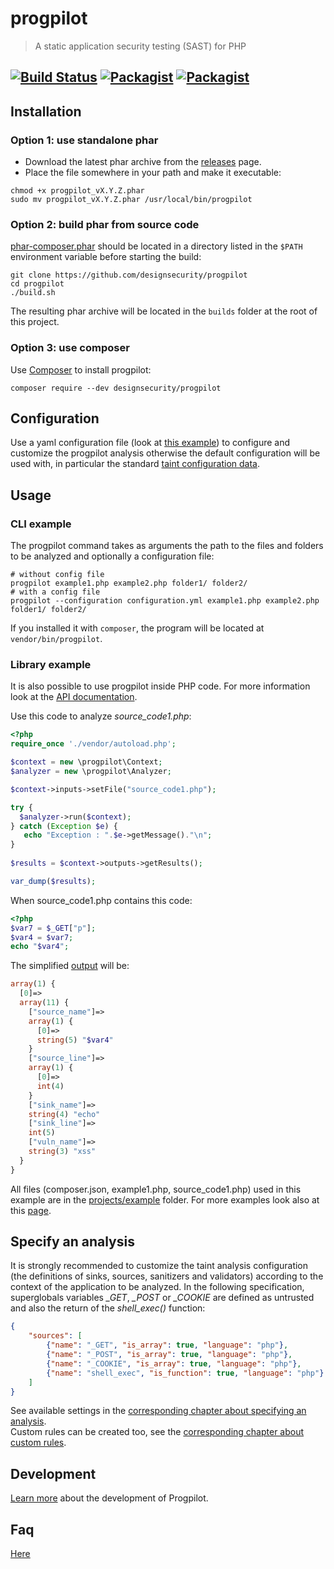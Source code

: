 # progpilot
> A static application security testing (SAST) for PHP

[![Build Status](https://github.com/designsecurity/progpilot/actions/workflows/main.yml/badge.svg)](https://github.com/designsecurity/progpilot/actions) [![Packagist](https://img.shields.io/packagist/v/designsecurity/progpilot.svg)](https://packagist.org/packages/designsecurity/progpilot) [![Packagist](https://img.shields.io/packagist/l/designsecurity/progpilot.svg)](LICENSE)
---

## Installation

### Option 1: use standalone phar

- Download the latest phar archive from the [releases](https://github.com/designsecurity/progpilot/releases) page.
- Place the file somewhere in your path and make it executable:

```shell
chmod +x progpilot_vX.Y.Z.phar
sudo mv progpilot_vX.Y.Z.phar /usr/local/bin/progpilot
```

### Option 2: build phar from source code

[phar-composer.phar](https://github.com/clue/phar-composer/releases) should be located in a directory listed in the `$PATH` environment variable before starting the build:

```shell
git clone https://github.com/designsecurity/progpilot
cd progpilot
./build.sh
```

The resulting phar archive will be located in the `builds` folder at the root of this project.

### Option 3: use composer

Use [Composer](https://getcomposer.org/) to install progpilot:

```shell
composer require --dev designsecurity/progpilot
```

## Configuration

Use a yaml configuration file (look at [this example](./projects/example_config/configuration.yml)) to configure and customize the progpilot analysis otherwise the default configuration will be used with, in particular the standard [taint configuration data](./package/src/uptodate_data).

## Usage
### CLI example

The progpilot command takes as arguments the path to the files and folders to be analyzed and optionally a configuration file:

```shell
# without config file
progpilot example1.php example2.php folder1/ folder2/
# with a config file
progpilot --configuration configuration.yml example1.php example2.php folder1/ folder2/
```
If you installed it with `composer`, the program will be located at `vendor/bin/progpilot`.

### Library example

It is also possible to use progpilot inside PHP code. For more information look at the [API documentation](./docs/API.md).

Use this code to analyze *source_code1.php*:

```php
<?php
require_once './vendor/autoload.php';

$context = new \progpilot\Context;
$analyzer = new \progpilot\Analyzer;

$context->inputs->setFile("source_code1.php");

try {
  $analyzer->run($context);
} catch (Exception $e) {
   echo "Exception : ".$e->getMessage()."\n";
}  
  
$results = $context->outputs->getResults();

var_dump($results);
```

When source_code1.php contains this code:

```php
<?php
$var7 = $_GET["p"];
$var4 = $var7;
echo "$var4";
```

The simplified [output](./docs/OUTPUT.md) will be:

```php
array(1) {
  [0]=>
  array(11) {
    ["source_name"]=>
    array(1) {
      [0]=>
      string(5) "$var4"
    }
    ["source_line"]=>
    array(1) {
      [0]=>
      int(4)
    }
    ["sink_name"]=>
    string(4) "echo"
    ["sink_line"]=>
    int(5)
    ["vuln_name"]=>
    string(3) "xss"
  }
}
```
All files (composer.json, example1.php, source_code1.php) used in this example are in the [projects/example](./projects/example) folder.
For more examples look also at this [page](./docs/EXAMPLES.md).

## Specify an analysis
It is strongly recommended to customize the taint analysis configuration (the definitions of sinks, sources, sanitizers and validators) according to the context of the application to be analyzed. In the following specification, superglobals variables *_GET*, *_POST* or *_COOKIE* are defined as untrusted and also the return of the *shell_exec()* function:
```json
{
    "sources": [
        {"name": "_GET", "is_array": true, "language": "php"},
        {"name": "_POST", "is_array": true, "language": "php"},
        {"name": "_COOKIE", "is_array": true, "language": "php"},
        {"name": "shell_exec", "is_function": true, "language": "php"}
    ]
}
```
See available settings in the [corresponding chapter about specifying an analysis](./docs/SPECIFY_ANALYSIS.md).  
Custom rules can be created too, see the [corresponding chapter about custom rules](./docs/CUSTOM_ANALYSIS.md).

## Development
[Learn more](./docs/DEV.md) about the development of Progpilot.

## Faq
[Here](./docs/FAQ.md)
